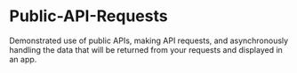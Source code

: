 # Public-API-Requests
Demonstrated use of public APIs, making API requests, and asynchronously handling the data that will be returned from your requests and displayed in an app.
